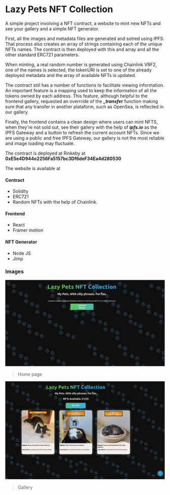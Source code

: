 # Lazy Pets NFT Collection

A simple project involving a NFT contract, a website to mint new NFTs and see your gallery and a simple NFT generator.

First, all the images and metadata files are generated and sotred using IPFS. That process also creates an array of strings containing each of the unique NFTs names. The contract is then deployed with this and array and all the other standard ERC721 parameters.

When minting, a real random number is generated using Chainlink VRF2, one of the names is selected, the tokenURI is set to one of the already deployed metadata and the array of available NFTs is updated.

The contract stiil has a number of functions to facilitate viewing information. An important feature is a mapping used to keep the information of all the tokens owned by each address. This feature, although helpful to the frontend gallery, requested an overrride of the ***_transfer*** function making sure that any transfer in another plataform, such as OpenSea, is reflected in our gallery.

Finally, the frontend contains a clean design where users can mint NFTS, when they're not sold out, see their gallery with the help of ***ipfs.io*** as the IPFS Gateway and a button to refresh the current account NFTs. Since we are using a public and free IPFS Gateway, our gallery is not the most reliable and image loading may fluctuate.

The contract is deployed at Rinkeby at **0xE5e4D944e2256Fa5157bc3Df6deF34Ea4d280530**

The website is available at



#### Contract
- Solidity
- ERC721
- Random NFTs with the help of Chainlink.


#### Frontend
- React
- Framer motion

#### NFT Generator
- Node JS
- Jimp


### Images

![](https://raw.githubusercontent.com/LucasBraida/PetsNFTs/main/frontend/LPNFT_connect_wallet.png)
> Home page

![](https://raw.githubusercontent.com/LucasBraida/PetsNFTs/main/frontend/LPNFT_gallery.png)

> Gallery


